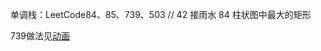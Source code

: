 单调栈：LeetCode84、85、739、503      // 42 接雨水 84 柱状图中最大的矩形


739做法见[动画](https://leetcode-cn.com/problems/daily-temperatures/solution/leetcode-tu-jie-739mei-ri-wen-du-by-misterbooo/)
